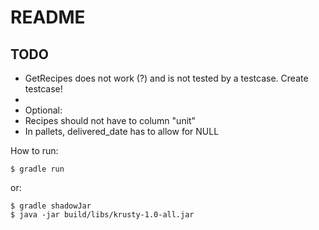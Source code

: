 # README
## TODO
* GetRecipes does not work (?) and is not tested by a testcase. Create testcase!
*
* Optional:
* Recipes should not have to column "unit"
* In pallets, delivered_date has to allow for NULL

How to run:

    $ gradle run

or:

    $ gradle shadowJar
    $ java -jar build/libs/krusty-1.0-all.jar
